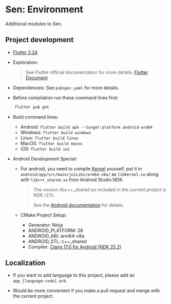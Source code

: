 # Sen: Environment

Additional modules to Sen.

## Project development

-   [Flutter 3.24](https://docs.flutter.dev/get-started/install)

-   Exploration:

    > See Flutter official documentation for more details: [Flutter Document](https://docs.flutter.dev/get-started/editor)

-   Dependencies: See `pubspec.yaml` for more details.

-   Before compilation run these command lines first:

```ps1
	flutter pub get
```

-   Build command lines:

    -   Android: `flutter build apk --target-platform android-arm64`
    -   Windows: `flutter build windows`
    -   Linux: `flutter build linux`
    -   MacOS: `flutter build macos`
    -   iOS: `flutter build ios`

-   Android Development Special:

    -   For android, you need to compile [Kernel](https://github.com/Haruma-VN/Sen.Environment/tree/master/Kernel) yourself, put it in `android/app/src/main/jniLibs/arm64-v8a/` as `libKernel.so` along with `libc++_shared.so` from Android Studio NDK.

        > The version libc++\_shared.so included in the current project is NDK r27c.

        > See the [Android documentation](https://source.android.com/docs/core/architecture/vndk/linker-namespace) for details.

    -   CMake Project Setup:
        -   Generator: Ninja
        -   ANDROID_PLATFORM: 28
        -   ANDROID_ABI: arm64-v8a
        -   ANDROID_STL: c++\_shared
        -   Compiler: [Clang 17.0 for Android (NDK 25.2)](https://developer.android.com/ndk/downloads)

## Localization

-   If you want to add language to this project, please add an `app_[language-code].arb`.

-   Would be more convenient if you make a pull request and merge with the current project.
